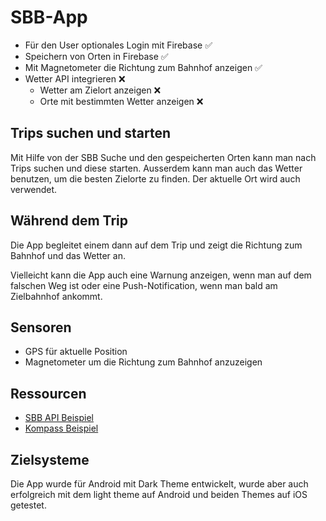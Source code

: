 # SBB-App

- Für den User optionales Login mit Firebase ✅
- Speichern von Orten in Firebase ✅
- Mit Magnetometer die Richtung zum Bahnhof anzeigen ✅
- Wetter API integrieren ❌
  - Wetter am Zielort anzeigen ❌
  - Orte mit bestimmten Wetter anzeigen ❌

## Trips suchen und starten

Mit Hilfe von der SBB Suche und den gespeicherten Orten kann man nach Trips suchen und diese
starten. Ausserdem kann man auch das Wetter benutzen, um die besten Zielorte zu finden.
Der aktuelle Ort wird auch verwendet.

## Während dem Trip

Die App begleitet einem dann auf dem Trip und zeigt die Richtung zum
Bahnhof und das Wetter an.

Vielleicht kann die App auch eine Warnung anzeigen, wenn man auf dem falschen Weg ist oder
eine Push-Notification, wenn man bald am Zielbahnhof ankommt.

## Sensoren

- GPS für aktuelle Position
- Magnetometer um die Richtung zum Bahnhof anzuzeigen

## Ressourcen

- [SBB API Beispiel](https://github.com/nilstrieb-lehre/java-frontend/blob/7be756328fad2aec5ecbe838c0dd86395f5f0bd8/5-fetching/src)
- [Kompass Beispiel](https://github.com/rahulhaque/compass-react-native-expo/blob/1bc2d906012f1026ae00f96994834c82d63c4081/App.js)

## Zielsysteme

Die App wurde für Android mit Dark Theme entwickelt, wurde aber auch erfolgreich mit dem
light theme auf Android und beiden Themes auf iOS getestet.
